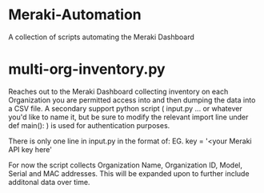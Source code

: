 # Meraki-Automation
A collection of scripts automating the Meraki Dashboard

# multi-org-inventory.py
Reaches out to the Meraki Dashboard collecting inventory on each Organization you are permitted access into and then dumping the data into a CSV file. A secondary support python script ( input.py ... or whatever you'd like to name it, but be sure to modify the relevant import line under def main(): ) is used for authentication purposes. 

There is only one line in input.py in the format of:
EG. key = '<your Meraki API key here'

For now the script collects Organization Name, Organization ID, Model, Serial and MAC addresses. This will be expanded upon to further include additonal data over time.
